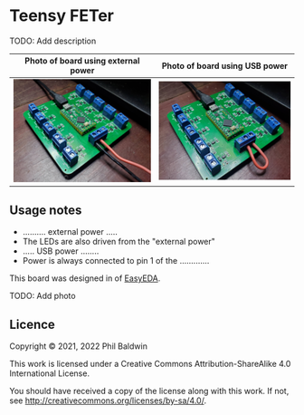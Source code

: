 Teensy FETer
============

TODO: Add description

| Photo of board using external power |  Photo of board using USB power |
| ----------------------------------- |  ------------------------------ |
| ![Photo of board using external power](./photo-external-power.jpg) | ![Photo of board using USB power](./photo-usb-power.jpg) |

Usage notes
-----------

* .......... external power .....
* The LEDs are also driven from the "external power"
* ..... USB power ........
* Power is always connected to pin 1 of the .............

This board was designed in of [EasyEDA](https://easyeda.com/).

TODO: Add photo

Licence
-------

Copyright © 2021, 2022 Phil Baldwin

This work is licensed under a Creative Commons Attribution-ShareAlike 4.0 International License.

You should have received a copy of the license along with this work. If not, see <http://creativecommons.org/licenses/by-sa/4.0/>.
